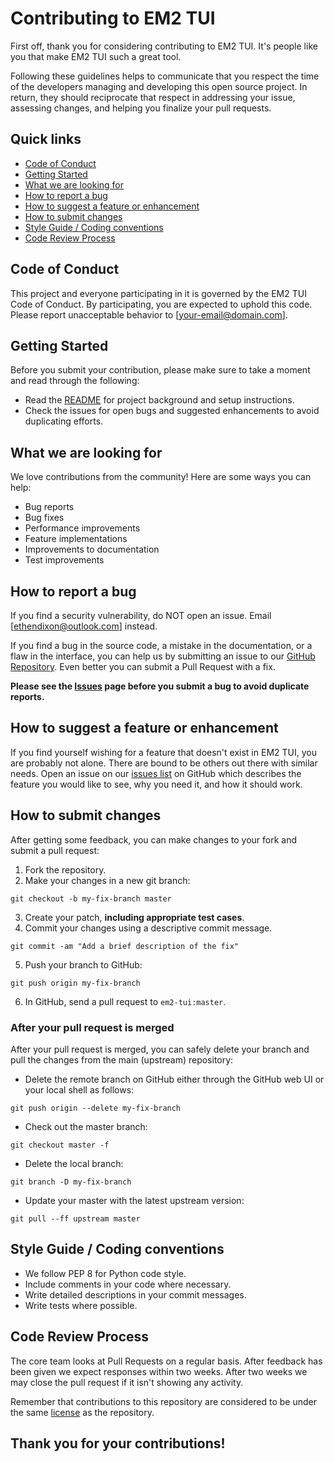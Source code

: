 # Contributing to EM2 TUI

First off, thank you for considering contributing to EM2 TUI. It's people like you that make EM2 TUI such a great tool.

Following these guidelines helps to communicate that you respect the time of the developers managing and developing this open source project. In return, they should reciprocate that respect in addressing your issue, assessing changes, and helping you finalize your pull requests.

## Quick links

- [Code of Conduct](#code-of-conduct)
- [Getting Started](#getting-started)
- [What we are looking for](#what-we-are-looking-for)
- [How to report a bug](#how-to-report-a-bug)
- [How to suggest a feature or enhancement](#how-to-suggest-a-feature-or-enhancement)
- [How to submit changes](#how-to-submit-changes)
- [Style Guide / Coding conventions](#style-guide--coding-conventions)
- [Code Review Process](#code-review-process)

## Code of Conduct

This project and everyone participating in it is governed by the EM2 TUI Code of Conduct. By participating, you are expected to uphold this code. Please report unacceptable behavior to [your-email@domain.com].

## Getting Started

Before you submit your contribution, please make sure to take a moment and read through the following:

- Read the [README](README.md) for project background and setup instructions.
- Check the issues for open bugs and suggested enhancements to avoid duplicating efforts.

## What we are looking for

We love contributions from the community! Here are some ways you can help:

- Bug reports
- Bug fixes
- Performance improvements
- Feature implementations
- Improvements to documentation
- Test improvements

## How to report a bug

If you find a security vulnerability, do NOT open an issue. Email [ethendixon@outlook.com] instead.

If you find a bug in the source code, a mistake in the documentation, or a flaw in the interface, you can help us by submitting an issue to our [GitHub Repository](https://github.com/yourusername/em2-tui). Even better you can submit a Pull Request with a fix.

**Please see the [Issues](https://github.com/yourusername/em2-tui/issues) page before you submit a bug to avoid duplicate reports.**

## How to suggest a feature or enhancement

If you find yourself wishing for a feature that doesn't exist in EM2 TUI, you are probably not alone. There are bound to be others out there with similar needs. Open an issue on our [issues list](https://github.com/yourusername/em2-tui/issues) on GitHub which describes the feature you would like to see, why you need it, and how it should work.

## How to submit changes

After getting some feedback, you can make changes to your fork and submit a pull request:

1. Fork the repository.
2. Make your changes in a new git branch:

```
git checkout -b my-fix-branch master
```

3. Create your patch, **including appropriate test cases**.
4. Commit your changes using a descriptive commit message.

```
git commit -am "Add a brief description of the fix"
```

5. Push your branch to GitHub:

```
git push origin my-fix-branch
```

6. In GitHub, send a pull request to `em2-tui:master`.

### After your pull request is merged

After your pull request is merged, you can safely delete your branch and pull the changes from the main (upstream) repository:

- Delete the remote branch on GitHub either through the GitHub web UI or your local shell as follows:

```
git push origin --delete my-fix-branch
```

- Check out the master branch:

```
git checkout master -f
```

- Delete the local branch:

```
git branch -D my-fix-branch
```

- Update your master with the latest upstream version:

```
git pull --ff upstream master
```

## Style Guide / Coding conventions

- We follow PEP 8 for Python code style.
- Include comments in your code where necessary.
- Write detailed descriptions in your commit messages.
- Write tests where possible.

## Code Review Process

The core team looks at Pull Requests on a regular basis. After feedback has been given we expect responses within two weeks. After two weeks we may close the pull request if it isn't showing any activity.

Remember that contributions to this repository are considered to be under the same [license](LICENSE.md) as the repository.

## Thank you for your contributions!
